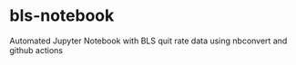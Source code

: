 # bls-notebook
Automated Jupyter Notebook with BLS quit rate data using nbconvert and github actions
